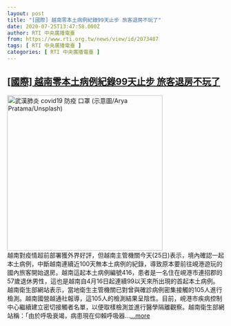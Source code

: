 ```yaml
---
layout: post
title: "[國際] 越南零本土病例紀錄99天止步 旅客退房不玩了"
date: 2020-07-25T13:47:58.000Z
author: RTI 中央廣播電臺
from: https://www.rti.org.tw/news/view/id/2073487
tags: [ RTI 中央廣播電臺 ]
categories: [ RTI 中央廣播電臺 ]
---
```

<!--1595684878000-->
[[國際] 越南零本土病例紀錄99天止步 旅客退房不玩了](https://www.rti.org.tw/news/view/id/2073487)
------

<div>
<img src="https://static.rti.org.tw/assets/thumbnails/2020/05/26/5a701d354aa477698407be4a54f1f864.jpg" width="360" alt="武漢肺炎 covid19 防疫 口罩 (示意圖/Arya Pratama/Unsplash)" title="武漢肺炎 covid19 防疫 口罩 (示意圖/Arya Pratama/Unsplash)"><br>越南對疫情超前部署獲外界好評，但越南主管機關今天(25日)表示，境內確認一起本土病例，中斷越南連續近100天無本土病例的紀錄，導致原本要前往峴港遊玩的國內旅客開始退房。越南這起本土病例編號416，患者是一名住在峴港市連招郡的57歲退休男性，這也是越南自4月16日起連續99以天來所出現的首起本土病例。越南衛生部網站表示，當地衛生主管機關已對曾與確診病例密集接觸的105人進行檢測。越南國營越通社報導，這105人的檢測結果呈陰性。目前，峴港市疾病控制中心繼續建立密切接觸者名單，以便取樣檢測並進行醫學隔離觀察。越南衛生部網站稱：「由於呼吸衰竭，病患現在仰賴呼吸器...<a target="_blank" href="https://www.rti.org.tw/news/view/id/2073487">...more</a>
</div>
